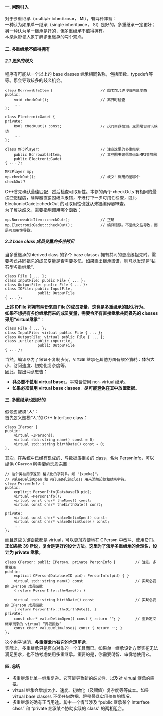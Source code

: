 #### 一. 问题引入
对于多重继承（multiple inheritance， MI），有两种阵营：  
一种认为如果单一继承（single inheritance， SI）是好的，多重继承一定更好；另一种认为单一继承是好的，但多重继承不值得拥有。  
本条款带领大家了解多重继承的两个观点。

#### 二. 多重继承不值得拥有
##### 2.1 更多的歧义
程序有可能从一个以上的 base classes 继承相同名称，包括函数、typedefs等等。那会导致较多的歧义机会。  

	class BorrowableItem { 						// 图书馆允许你借某些东西
	public: 
	    void checkOut(); 						// 离开时检查
		...
	};
	
	class ElectronicGadet { 
	private: 
	    bool checkOut() const; 					// 执行自我检测，返回是否测试成功
		...
	};
	
	class MP3Player:							// 注意这里的多重继承
		public BorrowableItem,					// 某些图书馆愿意借出MP3播放器
		public ElectronicGadet 
	{ ... }; 
	
	MP3Player mp;
	mp.checkOut();								// 歧义！调用的是哪个checkOut？

C\+\+首先确认最佳匹配，然后检查可取用性。本例的两个 checkOuts 有相同的最佳匹配程度，编译器直接因歧义报错，不进行下一步可用性检查，因此 ElectronicGadet::checkOut 的可取用性也就从未被编译器审查。  
为了解决歧义，需要指明调用哪个函数：  

	mp.BorrowableItem::checkOut();				// 正确
	mp.ElectronicGadet::checkOut();				// 编译错误。不是歧义性导致，而是可取用性导致。

##### 2.2 base class 成员变量的多份拷贝
当多重继承的 derived class 的多个 base classes 拥有共同的更高级祖先时，需要考虑共同祖先的成员变量是否需要多份。如果画出继承图谱，则可以发现是“钻石型多重继承”。  

	class File { ... };
	class InputFile: public File { ... }; 
	class OutputFile: public File { ... }; 
	class IOFile: public InputFile, 
	               public OutputFile 
	{ ... }; 

**上述 IOFile 将拥有两份来自 File 的成员变量，这也是多重继承的默认行为**。  
**如果不想拥有多份继承而来的成员变量，需要令所有直接继承共同祖先的 classes 采用“virtual继承”**：  

	class File { ... };
	class InputFile: virtual public File { ... }; 
	class OutputFile: virtual public File { ... }; 
	class IOFile: public InputFile, 
	               public OutputFile 
	{ ... }; 

当然，编译器为了保证不复制多份，virtual 继承在其他方面有额外消耗：体积大小、访问速度、初始化复杂度等。  
因此，提出两点忠告：  

- **非必要不使用 virtual bases**。平常请使用 non-virtual 继承。
- **如果必须使用 virtual base classes，尽可能避免在其中放置数据**。

#### 三. 多重继承也是好的
假设要塑模“人”：  
首先定义塑模“人”的 C\+\+ Interface class：  

	class IPerson { 
	public: 
	    virtual ~IPerson(); 
	    virtual std::string name() const = 0; 
	    virtual std::string birthDate() const = 0; 
	};

其次，在系统中已经有现成的、与数据库相关的 class，名为 PersonInfo，可以提供 CPerson 所需要的实质东西：  

	// 这个类被用来返回 格式化的字符串，如 "[xueke]"。
	// valueDelimOpen 和 valueDelimClose 用来添加起始和结束字符。
	class PersonInfo {
	public: 
	    explicit PersonInfo(DatabaseID pid); 
	    virtual ~PersonInfo(); 
	    virtual const char* theName() const; 
	    virtual const char* theBirthDate() const; 
		...
	private: 
	    virtual const char* valueDelimOpen() const; 
	    virtual const char* valueDelimClose() const;
		...
	};

而且这些关键函数都是 virtual，可以更加方便地在 CPerson 中改写、使用它们。  
**正如条款 39 所说，复合是更好的设计方法。这里为了演示多重继承的合理性，设计为 private 继承。**  

	class CPerson: public IPerson, private PersonInfo { 		// 注意，多重继承
	public: 
	    explicit CPerson(DatabaseID pid): PersonInfo(pid) { }
	    virtual std::string name() const 						// 实现必要的 IPerson 成员函数
	    { return PersonInfo::theName(); }
	
	    virtual std::string birthDate() const 					// 实现必要的 IPerson 成员函数
	    { return PersonInfo::theBirthDate(); }
	private: 
	    const char* valueDelimOpen() const { return ""; } 		// 重新定义继承而来的 virtual “界限函数”
	    const char* valueDelimClose() const { return ""; } 
	};

这个例子说明，**多重继承也有它的合理用途**。  
实际上，多重继承只是面向对象的一个工具而已。如果单一继承设计方案实在无法满足要求，也不妨考虑使用多重继承。重要的是，你需要明智、审慎地使用它。

#### 四. 总结
- 多重继承比单一继承复杂。它可能导致新的歧义性，以及对 virtual 继承的需要。
- virtual 继承会增加大小、速度、初始化（及赋值）复杂度等等成本。如果 virtual base classes 不带任何数据，将是最具实用价值的情况。
- 多重继承的确有正当用途。其中一个情节涉及 “public 继承某个 Interface class” 和 “private 继承某个协助实现的 class” 的两相组合。